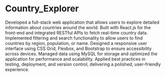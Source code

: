 # Country_Explorer
Developed a full-stack web application that allows users to explore detailed information about countries around the world. Built with React.js for the front-end and integrated RESTful APIs to fetch real-time country data. Implemented filtering and search functionality to allow users to find countries by region, population, or name. Designed a responsive user interface using CSS Grid, Flexbox, and Bootstrap to ensure accessibility across devices. Managed data using MySQL for storage and optimized the application for performance and scalability. Applied best practices in testing, deployment, and version control, delivering a polished, user-friendly experience.
